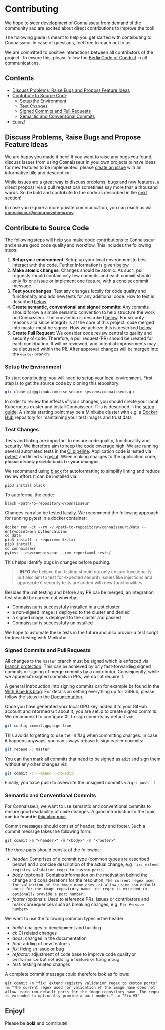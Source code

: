 # Contributing
We hope to steer development of Connaisseur from demand of the community and are excited about direct contributions to improve the tool!

The following guide is meant to help you get started with contributing to Connaisseur. In case of questions, feel free to reach out to us.

We are committed to positive interactions between all contributors of the project. To ensure this, please follow the [Berlin Code of Conduct](https://berlincodeofconduct.org/) in all communications.

## Contents
- [Discuss Problems, Raise Bugs and Propose Feature Ideas](#discuss-problems-raise-bugs-and-propose-feature-ideas)
- [Contribute to Source Code](#contribute-to-source-code)
  * [Setup the Environment](#setup-the-environment)
  * [Test Changes](#test-changes)
  * [Signed Commits and Pull Requests](#signed-commits-and-pull-requests)
  * [Semantic and Conventional Commits](#semantic-and-conventional-commits)
- [Enjoy!](#enjoy)

## Discuss Problems, Raise Bugs and Propose Feature Ideas
We are happy you made it here! If you want to raise any bugs you found, discuss issues from using Connaisseur in your own projects or have ideas for new features to be implemented, please [create an issue](https://github.com/sse-secure-systems/connaisseur/issues/new) with an informative title and description.

While issues are a great way to discuss problems, bugs and new features, a direct proposal via a pull request can sometimes say more than a thousand words. So be bold and contribute to the code as described in the [next section](#contribute-to-source-code)!

In case you require a more private communication, you can reach us via [connaisseur@securesystems.dev](mailto:connaisseur@securesystems.dev).

## Contribute to Source Code
The following steps will help you make code contributions to Connaisseur and ensure good code quality and workflow. This includes the following steps:
1. **Setup your environment**: Setup up your local environment to best interact with the code. Further information is given [below](#setup-the-environment).
2. **Make atomic changes**: Changes should be atomic. As such, pull requests should contain only few commits, and each commit should only fix one issue or implement one feature, with a concise commit message.
3. **Test your changes**: Test any changes locally for code quality and functionality and add new tests for any additional code. How to test is described [below](#test-changes).
4. **Create semantic, conventional and signed commits**: Any commits should follow a simple semantic convention to help structure the work on Connaisseur. The convention is described [below](#semantic-and-conventional-commits). For security reasons and since integrity is at the core of this project, code merged into master must be signed. How we achieve this is described [below](#signed-commits-and-pull-requests).
5. **Create Pull Request**: We consider code review central to quality and security of code. Therefore, a pull request (PR) should be created for each contribution. It will be reviewed, and potential improvements may be discussed within the PR. After approval, changes will be merged into the `master` branch.

### Setup the Environment
To start contributing, you will need to setup your local environment. First step is to get the source code by cloning this repository:
```bash
git clone git@github.com:sse-secure-systems/connaisseur.git
```
In order to review the effects of your changes, you should create your local Kubernetes cluster and install Connaisseur. This is described in the [setup guide](setup/README.md). A simple starting point may be a Minikube cluster with e.g. a [Docker Hub](https://hub.docker.com/) repository for maintaining your test images and trust data.

### Test Changes
Tests and linting are important to ensure code quality, functionality and security. We therefore aim to keep the code coverage high. We are running several automated tests in the [CI pipeline](https://github.com/sse-secure-systems/connaisseur/blob/master/.github/workflows/cicd.yaml). Application code is tested via [pytest](https://docs.pytest.org/) and linted via [pylint](https://pylint.org/). When making changes to the application code, please directly provide tests for your changes.

We recommend using [black](https://pypi.org/project/black/) for autoformatting to simplify linting and reduce review effort. It can be installed via:
```
pip3 install black
```
To autoformat the code:
```
black <path-to-repository>/connaisseur
```

Changes can also be tested locally. We recommend the following approach for running pytest in a docker container:
```
docker run -it --rm -v <path-to-repository>/connaisseur:/data --entrypoint=ash python:alpine
cd data
pip3 install -r requirements.txt
pip3 install .
cd connaisseur
pytest --cov=connaisseur --cov-report=xml tests/
```
This helps identify bugs in changes before pushing.

> :information_source: **INFO** We believe that testing should not only ensure functionality, but also aim to test for expected security issues like injections and appreciate if security tests are added with new functionalities.

Besides the unit testing and before any PR can be merged, an integration test should be carried out whereby:
- Connaisseur is successfully installed in a test cluster
- a non-signed image is deployed to the cluster and denied
- a signed image is deployed to the cluster and passed
- Connaisseur is successfully uninstalled

We hope to automate these tests in the future and also provide a test script for local testing with Minikube.

### Signed Commits and Pull Requests
All changes to the `master` branch must be signed which is enforced via [branch protection](https://docs.github.com/en/free-pro-team@latest/github/administering-a-repository/about-required-commit-signing). This can be achieved by only fast-forwarding signed commits or signing of merge commits by a contributor. Consequently, while we appreciate signed commits in PRs, we do not require it.

A general introduction into signing commits can for example be found in the [With Blue Ink blog](https://withblue.ink/2020/05/17/how-and-why-to-sign-git-commits.html). For details on setting everything up for GitHub, please follow the steps in the [Documentation](https://docs.github.com/en/github/authenticating-to-github/managing-commit-signature-verification).

Once you have generated your local GPG key, added it to your GitHub account and informed Git about it, you are setup to create signed commits. We recommend to configure Git to sign commits by default via:
```bash
git config commit.gpgsign true
```
This avoids forgetting to use the `-S` flag when committing changes. In case it happens anyways, you can always rebase to sign earlier commits:
```bash
git rebase -i master
```
You can then mark all commits that need to be signed as `edit` and sign them without any other changes via:
```bash
git commit -S --amend --no-edit
```
Finally, you force push to overwrite the unsigned commits via `git push -f`.

### Semantic and Conventional Commits
For Connaisseur, we want to use semantic and conventional commits to ensure good readability of code changes. A good introduction to the topic can be found in [this blog post](https://nitayneeman.com/posts/understanding-semantic-commit-messages-using-git-and-angular/).

Commit messages should consist of header, body and footer. Such a commit message takes the following form:
```
git commit -m "<header>" -m "<body>" -m "<footer>"
```
The three parts should consist of the following:
- _header_: Comprises of a commit type (common types are described below) and a concise description of the actual change, e.g. `fix: extend registry validation regex to custom ports`.
- _body_ (optional): Contains information on the motivation behind the change and considerations for the resolution, `The current regex used for validation of the image name does not allow using non-default ports for the image repository name. The regex is extended to optionally provide a port number.`.
- _footer_ (optional): Used to reference PRs, issues or contributors and mark consequences such as breaking changes, e.g. `Fix #<issue-number>`

We want to use the following common types in the header:
- _build_: changes to development and building
- _ci_: CI related changes
- _docs_: changes in the documentation
- _feat_: adding of new features
- _fix_: fixing an issue or bug
- _refactor_: adjustment of code base to improve code quality or performance but not adding a feature or fixing a bug
- _test_: testing related changes

A complete commit message could therefore look as follows:
```
git commit -m "fix: extend registry validation regex to custom ports" -m "The current regex used for validation of the image name does not allow using non-default ports for the image repository name. The regex is extended to optionally provide a port number." -m "Fix #3"
```

## Enjoy!
Please be __bold__ and contribute!
